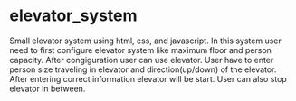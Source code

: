 # elevator_system
Small elevator system using html, css, and javascript.
In this system user need to first configure elevator system like maximum floor and person capacity. After congiguration user can use elevator. User have to enter person size traveling in elevator and direction(up/down) of the elevator. After entering correct information elevator will be start. User can also stop elevator in between.
